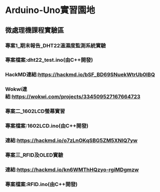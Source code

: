 # Arduino-Uno實習園地
## 微處理機課程實驗區
### 專案1_期末報告_DHT22溫濕度監測系統實驗
### 專案檔案:dht22_test.ino(由C++開發)
### HackMD連結:https://hackmd.io/bSF_BD69SNuekWtrUb0lBQ
### Wokwi連結:https://wokwi.com/projects/334509527167664723
### 專案二_1602LCD螢幕實習
### 專案檔案:1602LCD.ino(由C++開發)
### 連結:https://hackmd.io/o7zLnOKqSBG5ZM5XNlQ7yw
### 專案三_RFID及OLED實驗
### 連結:https://hackmd.io/kn6WMThHQzyo-rgiMDgmzw
### 專案檔案:RFID.ino(由C++開發)

